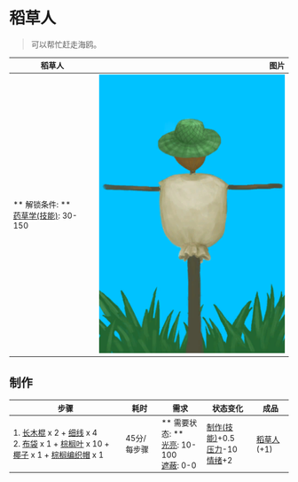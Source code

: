 # 稻草人  
> 可以帮忙赶走海鸥。  
  
  稻草人  |   图片   
 ----  |  ----:   
 ** 解锁条件: **<br>[药草学(技能)](Skill_Herbology.md): 30-150  |  ![](Sprite/Scarecrow.png)   
  
## 制作  
步骤  |  耗时  |  需求  |  状态变化  |  成品  
----  |  ----  |  ----  |  ----  |  ----  
1. [长木棍](StickLong.md) x 2 + [细线](CordFiber.md) x 4<br>2. [布袋](Sack.md) x 1 + [棕榈叶](PalmFronds.md) x 10 + [椰子](Coconut.md) x 1 + [棕榈编织帽](HatWoven.md) x 1  |  45分/每步骤  |  ** 需要状态: **<br>[光亮](Light.md): 10-100<br>[遮蔽](Sheltered.md): 0-0  |  [制作(技能)](Skill_Crafting.md)+0.5<br>[压力](Stress.md)-10<br>[情绪](Morale.md)+2  |  [稻草人](Scarecrow.md)(+1)  
